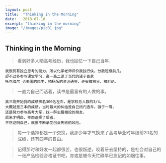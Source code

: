 ```yaml
---
layout: post
title:  "Thinking in the Morning"
date:   2018-07-18
excerpt: "thinking in the morning"
image: "/images/pic01.jpg"
---
```


## Thinking in the Morning

> 看到好多人晒高考经历，我也回忆一下自己当年.


```
我很具有独立思考的能力，所以化学老师评价我独行侠，分数班级前几，
却不过多参与课堂学习，高一高二读了当代的诸子百家
托克维尔 论美国的民主，柏杨版的资治通鉴，还有微积分，相对论。
```

> 一直为自己而活着，读书是最富有的人做的事。


```
高三刚开始我的成绩排名300名左右，是学校总人数的3/4，
大概就是三本的成绩，当时最大的纠结是自己闭门造车，强于一隅，
还是努力参与高考大军，找一群志趣相投的朋友，
后来才明白，幸而选择了后者，
不然证明自己，就要不断承受创业失败的风险。
```

> 每一个选择都是一个交换，我那少年才气换来了高考毕业时年级前20名的成绩，还有四年的自由。

> 记得那时和好友一起都很苦，也很叛逆，咬着牙去坚持的，是社会对自己的一张产品检验合格证书吧，亦或是被今天忙碌早已忘记的如烟往事。

